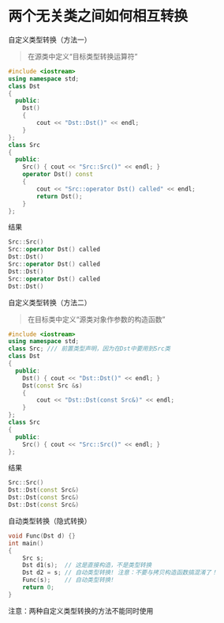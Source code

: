 两个无关类之间如何相互转换
===


自定义类型转换（方法一）
>在源类中定义“目标类型转换运算符”
```cpp
#include <iostream>
using namespace std;
class Dst
{
  public:
    Dst()
    {
        cout << "Dst::Dst()" << endl;
    }
};
class Src
{
  public:
    Src() { cout << "Src::Src()" << endl; }
    operator Dst() const
    {
        cout << "Src::operator Dst() called" << endl;
        return Dst();
    }
};
```
结果
> 
```cpp
Src::Src()
Src::operator Dst() called
Dst::Dst()
Src::operator Dst() called
Dst::Dst()
Src::operator Dst() called
Dst::Dst()
```


自定义类型转换（方法二）
>在目标类中定义“源类对象作参数的构造函数”
```CPP
#include <iostream>
using namespace std;
class Src; /// 前置类型声明，因为在Dst中要用到Src类
class Dst
{
  public:
    Dst() { cout << "Dst::Dst()" << endl; }
    Dst(const Src &s)
    {
        cout << "Dst::Dst(const Src&)" << endl;
    }
};
class Src
{
  public:
    Src() { cout << "Src::Src()" << endl; }
};
```
结果
> 
```cpp
Src::Src()
Dst::Dst(const Src&)
Dst::Dst(const Src&)
Dst::Dst(const Src&)
```


自动类型转换（隐式转换）
```cpp
void Func(Dst d) {}
int main()
{
    Src s;
    Dst d1(s);  // 这是直接构造，不是类型转换
    Dst d2 = s; // 自动类型转换! 注意：不要与拷贝构造函数搞混淆了！
    Func(s);    // 自动类型转换!
    return 0;
}
```
注意：两种自定义类型转换的方法不能同时使用
